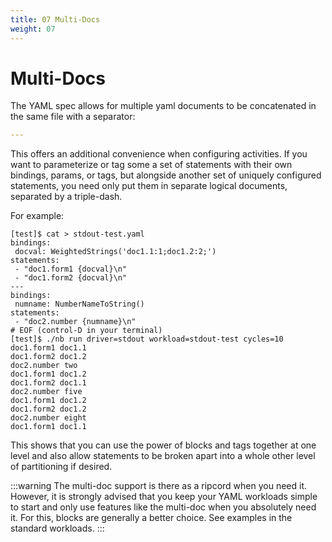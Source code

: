 ```yaml
---
title: 07 Multi-Docs
weight: 07
---
```


# Multi-Docs

The YAML spec allows for multiple yaml documents to be concatenated in the
same file with a separator:

```yaml
---
```

This offers an additional convenience when configuring activities. If you want to parameterize or tag some a set of statements with their own bindings, params, or tags, but alongside another set of uniquely configured statements, you need only put them in separate logical documents, separated by a triple-dash.

For example:

```text
[test]$ cat > stdout-test.yaml
bindings:
 docval: WeightedStrings('doc1.1:1;doc1.2:2;')
statements:
 - "doc1.form1 {docval}\n"
 - "doc1.form2 {docval}\n"
---
bindings:
 numname: NumberNameToString()
statements:
 - "doc2.number {numname}\n"
# EOF (control-D in your terminal)
[test]$ ./nb run driver=stdout workload=stdout-test cycles=10
doc1.form1 doc1.1
doc1.form2 doc1.2
doc2.number two
doc1.form1 doc1.2
doc1.form2 doc1.1
doc2.number five
doc1.form1 doc1.2
doc1.form2 doc1.2
doc2.number eight
doc1.form1 doc1.1
```

This shows that you can use the power of blocks and tags together at one level and also allow statements to be broken apart into a whole other level of partitioning if desired.

:::warning
The multi-doc support is there as a ripcord when you need it. However, it is strongly advised that you keep your YAML workloads simple to start and only use features like the multi-doc when you absolutely need it. For this, blocks are generally a better choice. See examples in the standard workloads.
:::
